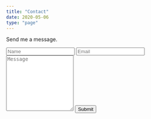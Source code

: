 ```yaml
---
title: "Contact"
date: 2020-05-06
type: "page"
---
```


Send me a message.

<form action="https://getform.io/f/03fa6d5b-55b3-4c96-a2a7-f4840be83c04" method="POST">
  <input type="text" name="name" id="name" placeholder="Name" required>
  <input type="email" name="email" id="email" placeholder="Email" required>
  <textarea name="message" id="message" placeholder="Message" style="height:150px" required></textarea>
  <input type="submit"></button>
</form>